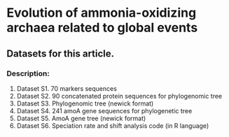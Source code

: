# Evolution of ammonia-oxidizing archaea related to global events
## Datasets for this article.

### Description:
1. Dataset S1. 70 markers sequences
2. Dataset S2. 90 concatenated protein sequences for phylogenomic tree
3. Dataset S3. Phylogenomic tree (newick format)
4. Dataset S4. 241 amoA gene sequences for phylogenetic tree
5. Dataset S5. AmoA gene tree (newick format)
6. Dataset S6. Speciation rate and shift analysis code (in R language)
